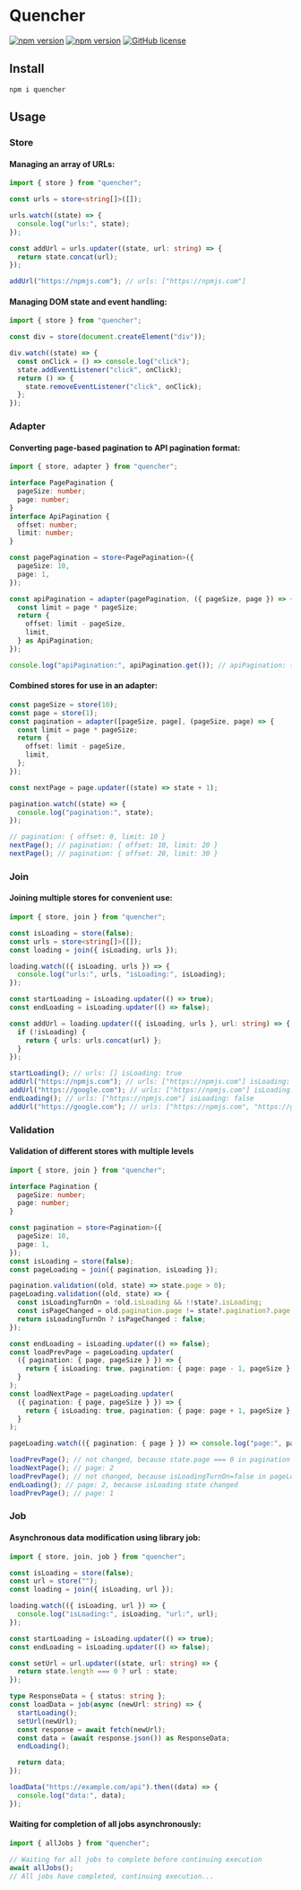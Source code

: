 # Quencher

[![npm version](https://img.shields.io/npm/v/quencher.svg?style=flat)](https://www.npmjs.com/package/quencher) [![npm version](https://deno.bundlejs.com/?q=quencher&treeshake=[{+store,adapter,join+}]&badge=)](https://www.npmjs.com/package/quencher) [![GitHub license](https://img.shields.io/badge/license-MIT-blue.svg)](https://github.com/adv0cat/quencher/blob/main/LICENSE)

## Install

```shell
npm i quencher
```

## Usage

### Store

#### Managing an array of URLs:

```ts
import { store } from "quencher";

const urls = store<string[]>([]);

urls.watch((state) => {
  console.log("urls:", state);
});

const addUrl = urls.updater((state, url: string) => {
  return state.concat(url);
});

addUrl("https://npmjs.com"); // urls: ["https://npmjs.com"]
```

#### Managing DOM state and event handling:

```ts
import { store } from "quencher";

const div = store(document.createElement("div"));

div.watch((state) => {
  const onClick = () => console.log("click");
  state.addEventListener("click", onClick);
  return () => {
    state.removeEventListener("click", onClick);
  };
});
```

### Adapter

#### Converting page-based pagination to API pagination format:

```ts
import { store, adapter } from "quencher";

interface PagePagination {
  pageSize: number;
  page: number;
}
interface ApiPagination {
  offset: number;
  limit: number;
}

const pagePagination = store<PagePagination>({
  pageSize: 10,
  page: 1,
});

const apiPagination = adapter(pagePagination, ({ pageSize, page }) => {
  const limit = page * pageSize;
  return {
    offset: limit - pageSize,
    limit,
  } as ApiPagination;
});

console.log("apiPagination:", apiPagination.get()); // apiPagination: { offset: 0, limit: 10 }
```

#### Combined stores for use in an adapter:

```ts
const pageSize = store(10);
const page = store(1);
const pagination = adapter([pageSize, page], (pageSize, page) => {
  const limit = page * pageSize;
  return {
    offset: limit - pageSize,
    limit,
  };
});

const nextPage = page.updater((state) => state + 1);

pagination.watch((state) => {
  console.log("pagination:", state);
});

// pagination: { offset: 0, limit: 10 }
nextPage(); // pagination: { offset: 10, limit: 20 }
nextPage(); // pagination: { offset: 20, limit: 30 }
```

### Join

#### Joining multiple stores for convenient use:

```ts
import { store, join } from "quencher";

const isLoading = store(false);
const urls = store<string[]>([]);
const loading = join({ isLoading, urls });

loading.watch(({ isLoading, urls }) => {
  console.log("urls:", urls, "isLoading:", isLoading);
});

const startLoading = isLoading.updater(() => true);
const endLoading = isLoading.updater(() => false);

const addUrl = loading.updater(({ isLoading, urls }, url: string) => {
  if (!isLoading) {
    return { urls: urls.concat(url) };
  }
});

startLoading(); // urls: [] isLoading: true
addUrl("https://npmjs.com"); // urls: ["https://npmjs.com"] isLoading: true
addUrl("https://google.com"); // urls: ["https://npmjs.com"] isLoading: true
endLoading(); // urls: ["https://npmjs.com"] isLoading: false
addUrl("https://google.com"); // urls: ["https://npmjs.com", "https://google.com"] isLoading: true
```

### Validation

#### Validation of different stores with multiple levels

```ts
import { store, join } from "quencher";

interface Pagination {
  pageSize: number;
  page: number;
}

const pagination = store<Pagination>({
  pageSize: 10,
  page: 1,
});
const isLoading = store(false);
const pageLoading = join({ pagination, isLoading });

pagination.validation((old, state) => state.page > 0);
pageLoading.validation((old, state) => {
  const isLoadingTurnOn = !old.isLoading && !!state?.isLoading;
  const isPageChanged = old.pagination.page != state?.pagination?.page;
  return isLoadingTurnOn ? isPageChanged : false;
});

const endLoading = isLoading.updater(() => false);
const loadPrevPage = pageLoading.updater(
  ({ pagination: { page, pageSize } }) => {
    return { isLoading: true, pagination: { page: page - 1, pageSize } };
  }
);
const loadNextPage = pageLoading.updater(
  ({ pagination: { page, pageSize } }) => {
    return { isLoading: true, pagination: { page: page + 1, pageSize } };
  }
);

pageLoading.watch(({ pagination: { page } }) => console.log("page:", page));

loadPrevPage(); // not changed, because state.page === 0 in pagination validation
loadNextPage(); // page: 2
loadPrevPage(); // not changed, because isLoadingTurnOn=false in pageLoading validation
endLoading(); // page: 2, because isLoading state changed
loadPrevPage(); // page: 1
```

### Job

#### Asynchronous data modification using library job:

```ts
import { store, join, job } from "quencher";

const isLoading = store(false);
const url = store("");
const loading = join({ isLoading, url });

loading.watch(({ isLoading, url }) => {
  console.log("isLoading:", isLoading, "url:", url);
});

const startLoading = isLoading.updater(() => true);
const endLoading = isLoading.updater(() => false);

const setUrl = url.updater((state, url: string) => {
  return state.length === 0 ? url : state;
});

type ResponseData = { status: string };
const loadData = job(async (newUrl: string) => {
  startLoading();
  setUrl(newUrl);
  const response = await fetch(newUrl);
  const data = (await response.json()) as ResponseData;
  endLoading();

  return data;
});

loadData("https://example.com/api").then((data) => {
  console.log("data:", data);
});
```

#### Waiting for completion of all jobs asynchronously:

```ts
import { allJobs } from "quencher";

// Waiting for all jobs to complete before continuing execution
await allJobs();
// All jobs have completed, continuing execution...
```
